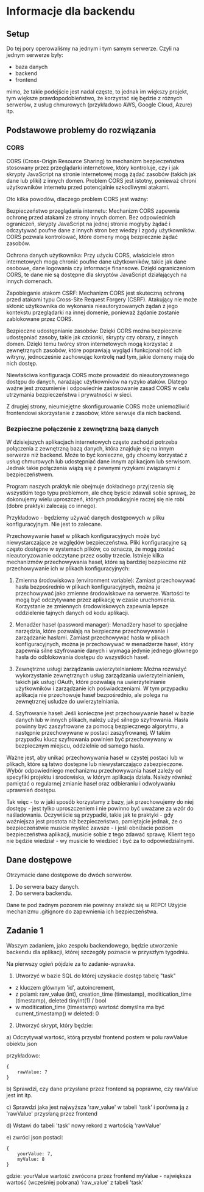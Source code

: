 # Informacje dla backendu

## Setup

Do tej pory operowaliśmy na jednym i tym samym serwerze.
Czyli na jednym serwerze były:

- baza danych
- backend
- frontend

mimo, że takie podejście jest nadal częste, to jednak im większy projekt,
tym większe prawdopodobieństwo, że korzystać się będzie z różnych serwerów,
z usług chmurowych (przykładowo AWS, Google Cloud, Azure) itp.

## Podstawowe problemy do rozwiązania

### CORS

CORS (Cross-Origin Resource Sharing) to mechanizm bezpieczeństwa stosowany przez przeglądarki internetowe, który kontroluje, czy i jak skrypty JavaScript na stronie internetowej mogą żądać zasobów (takich jak dane lub pliki) z innych domen. Problem CORS jest istotny, ponieważ chroni użytkowników internetu przed potencjalnie szkodliwymi atakami.

Oto kilka powodów, dlaczego problem CORS jest ważny:

Bezpieczeństwo przeglądania internetu: Mechanizm CORS zapewnia ochronę przed atakami ze strony innych domen. Bez odpowiednich ograniczeń, skrypty JavaScript na jednej stronie mogłyby żądać i odczytywać poufne dane z innych stron bez wiedzy i zgody użytkowników. CORS pozwala kontrolować, które domeny mogą bezpiecznie żądać zasobów.

Ochrona danych użytkownika: Przy użyciu CORS, właściciele stron internetowych mogą chronić poufne dane użytkowników, takie jak dane osobowe, dane logowania czy informacje finansowe. Dzięki ograniczeniom CORS, te dane nie są dostępne dla skryptów JavaScript działających na innych domenach.

Zapobieganie atakom CSRF: Mechanizm CORS jest skuteczną ochroną przed atakami typu Cross-Site Request Forgery (CSRF). Atakujący nie może skłonić użytkownika do wykonania nieautoryzowanych żądań z jego kontekstu przeglądarki na innej domenie, ponieważ żądanie zostanie zablokowane przez CORS.

Bezpieczne udostępnianie zasobów: Dzięki CORS można bezpiecznie udostępniać zasoby, takie jak czcionki, skrypty czy obrazy, z innych domen. Dzięki temu twórcy stron internetowych mogą korzystać z zewnętrznych zasobów, które poprawiają wygląd i funkcjonalność ich witryny, jednocześnie zachowując kontrolę nad tym, jakie domeny mają do nich dostęp.

Niewłaściwa konfiguracja CORS może prowadzić do nieautoryzowanego dostępu do danych, narażając użytkowników na ryzyko ataków. Dlatego ważne jest zrozumienie i odpowiednie zastosowanie zasad CORS w celu utrzymania bezpieczeństwa i prywatności w sieci.

Z drugiej strony, nieumiejętne skonfigurowanie CORS może uniemożliwić frontendowi skorzystanie
z zasobów, które serwuje dla nich backend.

### Bezpieczne połączenie z zewnętrzną bazą danych

W dzisiejszych aplikacjach internetowych często zachodzi potrzeba połączenia z zewnętrzną bazą danych, która znajduje się na innym serwerze niż backend. Może to być konieczne, gdy chcemy korzystać z usług chmurowych lub udostępniać dane innym aplikacjom lub serwisom. Jednak takie połączenia wiążą się z pewnymi ryzykami związanymi z bezpieczeństwem.

Program naszych praktyk nie obejmuje dokładnego przyjrzenia się wszystkim tego typu problemom,
ale chcę byście zdawali sobie sprawę, że dokonujemy wielu uproszczeń, których produkcyjnie
raczej się nie robi (dobre praktyki zalecają co innego).

Przykładowo - będziemy używać danych dostępowych w pliku konfiguracyjnym.
Nie jest to zalecane.

Przechowywanie haseł w plikach konfiguracyjnych może być niewystarczające ze względów bezpieczeństwa. Pliki konfiguracyjne są często dostępne w systemach plików, co oznacza, że mogą zostać nieautoryzowanie odczytane przez osoby trzecie. Istnieje kilka mechanizmów przechowywania haseł, które są bardziej bezpieczne niż przechowywanie ich w plikach konfiguracyjnych:

1. Zmienna środowiskowa (environment variable): Zamiast przechowywać hasła bezpośrednio w plikach konfiguracyjnych, można je przechowywać jako zmienne środowiskowe na serwerze. Wartości te mogą być odczytywane przez aplikację w czasie uruchomienia. Korzystanie ze zmiennych środowiskowych zapewnia lepsze oddzielenie tajnych danych od kodu aplikacji.

2. Menadżer haseł (password manager): Menadżery haseł to specjalne narzędzia, które pozwalają na bezpieczne przechowywanie i zarządzanie hasłami. Zamiast przechowywać hasła w plikach konfiguracyjnych, można je przechowywać w menadżerze haseł, który zapewnia silne szyfrowanie danych i wymaga jedynie jednego głównego hasła do odblokowania dostępu do wszystkich haseł.

3. Zewnętrzne usługi zarządzania uwierzytelnianiem: Można rozważyć wykorzystanie zewnętrznych usług zarządzania uwierzytelnianiem, takich jak usługi OAuth, które pozwalają na uwierzytelnianie użytkowników i zarządzanie ich poświadczeniami. W tym przypadku aplikacja nie przechowuje haseł bezpośrednio, ale polega na zewnętrznej usłudze do uwierzytelniania.

4. Szyfrowanie haseł: Jeśli konieczne jest przechowywanie haseł w bazie danych lub w innych plikach, należy użyć silnego szyfrowania. Hasła powinny być zaszyfrowane za pomocą bezpiecznego algorytmu, a następnie przechowywane w postaci zaszyfrowanej. W takim przypadku klucz szyfrowania powinien być przechowywany w bezpiecznym miejscu, oddzielnie od samego hasła.

Ważne jest, aby unikać przechowywania haseł w czystej postaci lub w plikach, które są łatwo dostępne lub niewystarczająco zabezpieczone. Wybór odpowiedniego mechanizmu przechowywania haseł zależy od specyfiki projektu i środowiska, w którym aplikacja działa. Należy również pamiętać o regularnej zmianie haseł oraz odbieraniu i odwoływaniu uprawnień dostępu.

Tak więc - to w jaki sposób korzystamy z bazy, jak przechowujemy do niej dostępy - jest tylko
uproszczeniem i nie powinno być uważane za wzór do naśladowania. Oczywiście są przypadki,
takie jak te praktyki - gdy ważniejsza jest prostota niż bezpieczeństwo, pamiętajcie jednak,
że o bezpieczeństwie musicie myśleć zawsze - i jeśli obniżacie poziom bezpieczeństwa aplikacji,
musicie sobie z tego zdawać sprawę. Klient tego nie będzie wiedział - wy musicie to wiedzieć
i być za to odpowiedzialnymi.

## Dane dostępowe

Otrzymacie dane dostępowe do dwóch serwerów.

1. Do serwera bazy danych.
2. Do serwera backendu.

Dane te pod żadnym pozorem nie powinny znaleźć się w REPO!
Użyjcie mechanizmu .gitignore do zapewnienia ich bezpieczeństwa.

## Zadanie 1

Waszym zadaniem, jako zespołu backendowego, będzie utworzenie backendu dla aplikacji, której
szczegóły poznacie w przyszłym tygodniu.

Na pierwszy ogień pójdzie za to zadanie-wprawka.

1. Utworzyć w bazie SQL do której uzyskacie dostęp tabelę "task"
- z kluczem głównym 'id', autoincrement,
- z polami:
	raw_value (int),
	creation_time (timestamp),
	moditication_time (timestamp),
	deleted tinyint(1) / bool
- w moditication_time (timestamp) wartość domyślna ma być current_timestamp() w deleted: 0

2. Utworzyć skrypt, który będzie:

a) Odczytywał wartość, którą przysłał frontend postem w polu rawValue obiektu json

przykładowo:
```
{
	rawValue: 7
}
```

b) Sprawdzi, czy dane przysłane przez frontend są poprawne, czy rawValue jest int itp.

c) Sprawdzi jaka jest najwyższa 'raw_value' w tabeli 'task' i porówna ją z 'rawValue' przysłaną
przez frontend

d) Wstawi do tabeli 'task' nowy rekord z wartością 'rawValue'

e) zwróci json postaci:
```
{
	yourValue: 7,
	myValue: 8
}
```

gdzie:
yourValue wartość zwrócona przez frontend
myValue - największa wartość (wcześniej pobrana) 'raw_value' z tabeli 'task'

